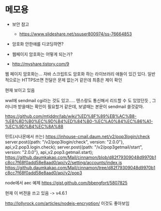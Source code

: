 # 메모용

- 보안 참고
  - https://www.slideshare.net/ssuser800974/ss-76664853
- 암호화 안한애를 디코딩하면?

- 웹페이지 암호화는 어떻게 되는가?
- http://myshare.tistory.com/9


웹 페이지 암호화는...
자바 스크립트도 암호화 하는 라이브러리 애들이 있긴 있다.
일반적으로는 HTTPS쓰면 전달은 문제 없는거 같은데
최종은 제이 확인

현재 보이고 있음



wwl에 sendmail cgi라는 것도 있고….. 텐스랑도 통신해서 리드할 수 도 있었던듯 , 그러니까 받을때는 확인이 필요할거 같은데, 보낼때는 본문이 sendmail 쓸것같아.

https://github.com/mtjddnr/lab/wiki/%ED%8F%89%EB%AC%B8-%EB%8D%B0%EC%9D%B4%ED%84%B0-%EC%A0%84%EC%86%A1-%EC%9D%B4%EC%8A%88


민트(시나몬에서 쓰는)
  https://inhouse-cmail.daum.net/v2/pop3login/check
server.post({path: "/v2/pop3login/check", version: "2.0.0"}, api_v2.pop3.login.check);
server.post({path: "/v2/pop3getmail/start", version: "2.0.0"}, api_v2.pop3.getmail.start);
https://github.daumkakao.com/Mail/cinnamon/blob/d82f79309048d9970b1c8cc7f68f0add58e8aad0/api/v2/setting/accounts/index.js
https://github.daumkakao.com/Mail/cinnamon/tree/d82f79309048d9970b1c8cc7f68f0add58e8aad0/api/v2/pop3

node에서 aec 예제
https://gist.github.com/bbengfort/5807825


현재 이 버젼을 쓰고 있음
-> v4.6.1

http://lollyrock.com/articles/nodejs-encryption/
이것도 좋아보임
